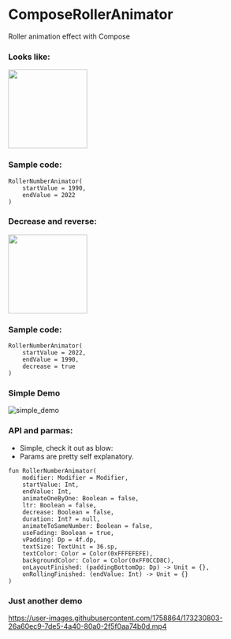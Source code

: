 # ComposeRollerAnimator
Roller animation effect with Compose

### Looks like:

<img src="https://user-images.githubusercontent.com/1758864/173230887-2c64c52d-3c72-4aef-b07d-10033b7594c4.gif" width="160" />





### Sample code:

```
RollerNumberAnimator(
    startValue = 1990,
    endValue = 2022
)
```

### Decrease and reverse:


<img src="https://user-images.githubusercontent.com/1758864/173231362-71f567d5-295f-4142-8edc-b899ef4404b7.gif" width="160" />


### Sample code:

```
RollerNumberAnimator(
    startValue = 2022,
    endValue = 1990,
    decrease = true
)
```


### Simple Demo


![simple_demo](https://user-images.githubusercontent.com/1758864/173231043-fda4acb0-f02f-40fd-9fa0-7152e0d37d9b.gif)


### API and parmas:

- Simple, check it out as blow:
- Params are pretty self explanatory.
```
fun RollerNumberAnimator(
    modifier: Modifier = Modifier,
    startValue: Int,
    endValue: Int,
    animateOneByOne: Boolean = false,
    ltr: Boolean = false,
    decrease: Boolean = false,
    duration: Int? = null,
    animateToSameNumber: Boolean = false,
    useFading: Boolean = true,
    vPadding: Dp = 4f.dp,
    textSize: TextUnit = 36.sp,
    textColor: Color = Color(0xFFFEFEFE),
    backgroundColor: Color = Color(0xFF0CCD8C),
    onLayoutFinished: (paddingBottomDp: Dp) -> Unit = {},
    onRollingFinished: (endValue: Int) -> Unit = {}
)
```


### Just another demo

https://user-images.githubusercontent.com/1758864/173230803-26a60ec9-7de5-4a40-80a0-2f5f0aa74b0d.mp4




